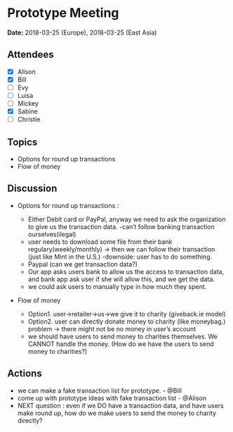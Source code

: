 
# Prototype Meeting

**Date:** 2018-03-25 (Europe), 2018-03-25 (East Asia)

## Attendees

* [x] Alison
* [x] Bill
* [ ] Evy
* [ ] Luisa
* [ ] Mickey
* [x] Sabine
* [ ] Christie

## Topics

*  Options for round up transactions
*  Flow of money


## Discussion

* Options for round up transactions : 
  * Either Debit card or PayPal, anyway we need to ask the organization to give us the transaction data. -can’t follow banking    transaction ourselves(ilegal)
  * user needs to download some file from their bank regulary(weekly/monthly) -> then we can follow their transaction (just        like Mint in the U.S.) 
      -downside: user has to do something.
  * Paypal (can we get transaction data?)
  * Our app asks users bank to allow us the access to transaction data, and bank app ask user if she will allow this, and we       get the data.
  * we could ask users to manually type in how much they spent. 

* Flow of money
    * Option1. user->retailer->us->we give it to charity (giveback.ie model)
    * Option2. user can directly donate money to charity (like moneybag.) problem -> there might not be no money in user’s account 
    * we should have users to send money to charities themselves. We CANNOT handle the money.
  (How do we have the users to send money to charities?)
  
## Actions  

  * we can make a fake transaction list for prototype. - @Bill
  * come up with prototype ideas with fake transaction list - @Alison
  * NEXT question : even if we DO have a transaction data, and have users make round up, 
  how do we make users to send the money to charity directly? 
